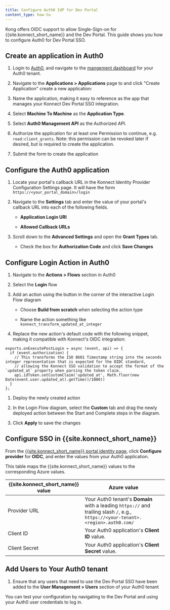```yaml
---
title: Configure Auth0 IdP for Dev Portal
content_type: how-to
---
```


Kong offers OIDC support to allow Single-Sign-on for {{site.konnect_short_name}} and the Dev Portal. This guide shows you how to configure Auth0 for Dev Portal SSO.


## Create an application in Auth0

1. Login to [Auth0](https://auth0.com/), and navigate to the [mangement dashboard](https://manage.auth0.com/) for your Auth0 tenant.

1. Navigate to the **Applications > Applications** page to and click "Create Application" create a new application:

1. Name the application, making it easy to reference as the app that manages your Konnect Dev Portal SSO integration.

1. Select **Machine To Machine** as the **Application Type**. 

1. Select **Auth0 Management API** as the Authorized API.

1. Authorize the application for at least one Permission to continue, e.g. `read:client_grants`. Note: this permission can be revoked later if desired, but is required to create the application.
    
1. Submit the form to create the application


## Configure the Auth0 application

1. Locate your portal's callback URL in the Konnect Identity Provider Configuration Settings page. It will have the form `https://<your_portal_domain>/login`
1. Navigate to the **Settings** tab and enter the value of your portal's callback URL into each of the following fields.

   * **Application Login URI**
     
   * **Allowed Callback URLs**

1. Scroll down to the **Advanced Settings** and open the **Grant Types** tab.
    
    * Check the box for **Authorization Code** and click **Save Changes**


## Configure Login Action in Auth0

1. Navigate to the **Actions > Flows** section in Auth0

1. Select the **Login** flow

1. Add an action using the button in the corner of the interactive Login Flow diagram

    * Choose **Build from scratch** when selecting the action type

    * Name the action something like `konnect_transform_updated_at_integer`

1. Replace the new action's default code with the following snippet, making it compatible with Konnect's OIDC integration:
```
exports.onExecutePostLogin = async (event, api) => {
  if (event.authorization) {
    // This transforms the ISO 8601 Timestamp string into the seconds integer representation that is expected for the OIDC standard,
    // allowing the Konnect SSO validation to accept the format of the `updated_at` property when parsing the token claim.
    api.idToken.setCustomClaim('updated_at', Math.floor(new Date(event.user.updated_at).getTime()/1000))
  }
};
```

1. Deploy the newly created action

1. In the Login Flow diagram, select the **Custom** tab and drag the newly deployed action between the Start and Complete steps in the diagram.

1. Click **Apply** to save the changes

## Configure SSO in {{site.konnect_short_name}}

From the [{{site.konnect_short_name}} portal identity page](https://cloud.konghq.com/portal/portal-settings#identity), click **Configure provider** for **OIDC**, and enter the values from your Auth0 application.

This table maps the {{site.konnect_short_name}} values to the corresponding Azure values. 

| {{site.konnect_short_name}} value      | Azure value |
| ----------- | ----------- |
| Provider URL      | Your Auth0 tenant's **Domain** with a leading `https://` and trailing slash `/`, e.g., `https://<your-tenant>.<region>.auth0.com/` |
| Client ID   | Your Auth0 application's **Client ID** value.        |
| Client Secret | Your Auth0 application's **Client Secret** value.|

## Add Users to Your Auth0 tenant

1. Ensure that any users that need to use the Dev Portal SSO have been added to the **User Management > Users** section of your Auth0 tenant
 

You can test your configuration by navigating to the Dev Portal and using your Auth0 user credentials to log in.
